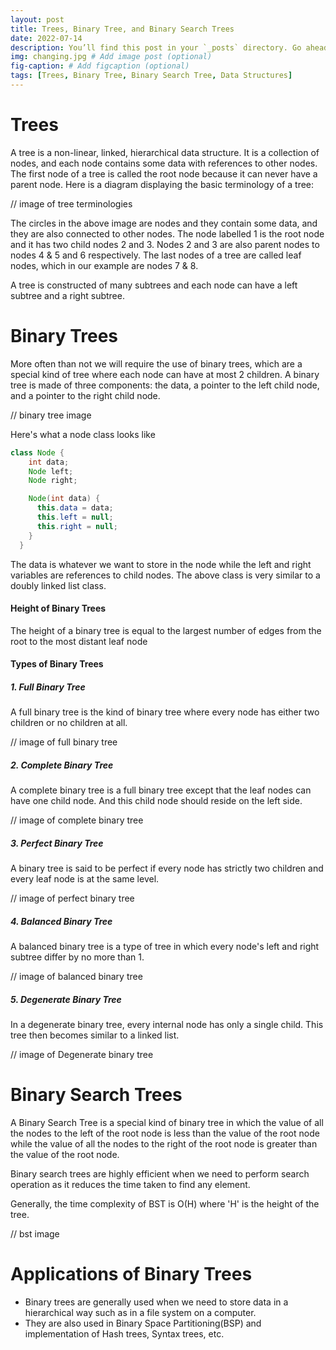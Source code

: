 ```yaml
---
layout: post
title: Trees, Binary Tree, and Binary Search Trees
date: 2022-07-14
description: You’ll find this post in your `_posts` directory. Go ahead and edit it and re-build the site to see your changes. # Add post description (optional)
img: changing.jpg # Add image post (optional)
fig-caption: # Add figcaption (optional)
tags: [Trees, Binary Tree, Binary Search Tree, Data Structures]
---
```


# Trees

A tree is a non-linear, linked, hierarchical data structure. It is a collection of nodes, and each node contains some data with references to other nodes. The first node of a tree is called the root node because it can never have a parent node. Here is a diagram displaying the basic terminology of a tree:

// image of tree terminologies

The circles in the above image are nodes and they contain some data, and they are also connected to other nodes. The node labelled 1 is the root node and it has two child nodes 2 and 3. Nodes 2 and 3 are also parent nodes to nodes 4 & 5 and 6 respectively. The last nodes of a tree are called leaf nodes, which in our example are nodes 7 & 8.

A tree is constructed of many subtrees and each node can have a left subtree and a right subtree.

# Binary Trees

More often than not we will require the use of binary trees, which are a special kind of tree where each node can have at most 2 children. A binary tree is made of three components: the data, a pointer to the left child node, and a pointer to the right child node. 

// binary tree image

Here's what a node class looks like

```java
class Node {
    int data;
    Node left;
    Node right;

    Node(int data) {
      this.data = data;
      this.left = null;
      this.right = null;
    }
  }
```

The data is whatever we want to store in the node while the left and right variables are references to child nodes. The above class is very similar to a doubly linked list class.

#### Height of Binary Trees

The height of a binary tree is equal to the largest number of edges from the root to the most distant leaf node

#### Types of Binary Trees

##### 1. Full Binary Tree

A full binary tree is the kind of binary tree where every node has either two children or no children at all.

// image of full binary tree

##### 2. Complete Binary Tree

A complete binary tree is a full binary tree except that the leaf nodes can have one child node. And this child node should reside on the left side.

// image of complete binary tree

##### 3. Perfect Binary Tree

A binary tree is said to be perfect if every node has strictly two children and every leaf node is at the same level.

// image of perfect binary tree

##### 4. Balanced Binary Tree

A balanced binary tree is a type of tree in which every node's left and right subtree differ by no more than 1.

// image of balanced binary tree

##### 5. Degenerate Binary Tree

In a degenerate binary tree, every internal node has only a single child. This tree then becomes similar to a linked list.

// image of Degenerate binary tree

# Binary Search Trees

A Binary Search Tree is a special kind of binary tree in which the value of all the nodes to the left of the root node is less than the value of the root node while the value of all the nodes to the right of the root node is greater than the value of the root node.

Binary search trees are highly efficient when we need to perform search operation as it reduces the time taken to find any element.

Generally, the time complexity of BST is O(H) where 'H' is the height of the tree.

// bst image

# Applications of Binary Trees

- Binary trees are generally used when we need to store data in a hierarchical way such as in a file system on a computer.
- They are also used in Binary Space Partitioning(BSP) and implementation of Hash trees, Syntax trees, etc.


 
